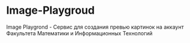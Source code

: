 # Image-Playgroud
Image Playgrond - Сервис для создания превью картинок на аккаунт Факультета Математики и Информационных Технологий
